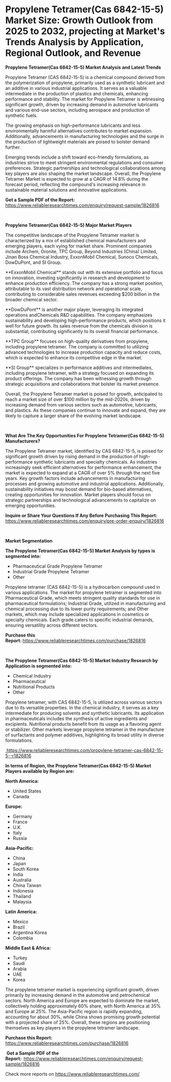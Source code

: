 <p><h1>Propylene Tetramer(Cas 6842-15-5) Market Size: Growth Outlook from 2025 to 2032, projecting at Market's Trends Analysis by Application, Regional Outlook, and Revenue</h1></p><p><strong>Propylene Tetramer(Cas 6842-15-5) Market Analysis and Latest Trends</strong></p>
<p><p>Propylene Tetramer (CAS 6842-15-5) is a chemical compound derived from the polymerization of propylene, primarily used as a synthetic lubricant and an additive in various industrial applications. It serves as a valuable intermediate in the production of plastics and chemicals, enhancing performance and stability. The market for Propylene Tetramer is witnessing significant growth, driven by increasing demand in automotive lubricants and various end-use sectors, including aerospace and production of synthetic fuels. </p><p>The growing emphasis on high-performance lubricants and less environmentally harmful alternatives contributes to market expansion. Additionally, advancements in manufacturing technologies and the surge in the production of lightweight materials are poised to bolster demand further. </p><p>Emerging trends include a shift toward eco-friendly formulations, as industries strive to meet stringent environmental regulations and consumer preferences. Strategic partnerships and technological collaborations among key players are also shaping the market landscape. Overall, the Propylene Tetramer Market is expected to grow at a CAGR of 14.8% during the forecast period, reflecting the compound's increasing relevance in sustainable material solutions and innovative applications.</p></p>
<p><strong>Get a Sample PDF of the Report:&nbsp;</strong> <a href="https://www.reliableresearchtimes.com/enquiry/request-sample/1826816?utm_campaign=2009&utm_medium=2&utm_source=Github&utm_content=ia&utm_term=03042025&utm_id=propylene-tetramercas-6842-15-5">https://www.reliableresearchtimes.com/enquiry/request-sample/1826816</a></p>
<p>&nbsp;</p>
<p><strong>Propylene Tetramer(Cas 6842-15-5) Major Market Players</strong></p>
<p><p>The competitive landscape of the Propylene Tetramer market is characterized by a mix of established chemical manufacturers and emerging players, each vying for market share. Prominent companies include Archem, Oronite, TPC Group, Beyond Industries (China) Limited, Jinan Boss Chemical Industry, ExxonMobil Chemical, Sunoco Chemicals, DowDuPont, and SI Group.</p><p>**ExxonMobil Chemical** stands out with its extensive portfolio and focus on innovation, investing significantly in research and development to enhance production efficiency. The company has a strong market position, attributable to its vast distribution network and operational scale, contributing to considerable sales revenues exceeding $200 billion in the broader chemical sector.</p><p>**DowDuPont** is another major player, leveraging its integrated operations andChemicals R&D capabilities. The company emphasizes sustainability and developing high-performance products, which positions it well for future growth. Its sales revenue from the chemicals division is substantial, contributing significantly to its overall financial performance.</p><p>**TPC Group** focuses on high-quality derivatives from propylene, including propylene tetramer. The company is committed to utilizing advanced technologies to increase production capacity and reduce costs, which is expected to enhance its competitive edge in the market.</p><p>**SI Group** specializes in performance additives and intermediates, including propylene tetramer, with a strategy focused on expanding its product offerings. The company has been witnessing growth through strategic acquisitions and collaborations that bolster its market presence.</p><p>Overall, the Propylene Tetramer market is poised for growth, anticipated to reach a market size of over $100 million by the mid-2020s, driven by increasing demand from various sectors such as automotive, lubricants, and plastics. As these companies continue to innovate and expand, they are likely to capture a larger share of the evolving market landscape.</p></p>
<p>&nbsp;</p>
<p><strong>What Are The Key Opportunities For Propylene Tetramer(Cas 6842-15-5) Manufacturers?</strong></p>
<p><p>The Propylene Tetramer market, identified by CAS 6842-15-5, is poised for significant growth driven by rising demand in the production of high-performance synthetic lubricants and specialty chemicals. As industries increasingly seek efficient alternatives for performance enhancement, the market is expected to expand at a CAGR of over 5% through the next five years. Key growth factors include advancements in manufacturing processes and growing automotive and industrial applications. Additionally, sustainability initiatives may boost demand for bio-based alternatives, creating opportunities for innovation. Market players should focus on strategic partnerships and technological advancements to capitalize on emerging opportunities.</p></p>
<p><strong>Inquire or Share Your Questions If Any Before Purchasing This Report:</strong> <a href="https://www.reliableresearchtimes.com/enquiry/pre-order-enquiry/1826816?utm_campaign=2009&utm_medium=2&utm_source=Github&utm_content=ia&utm_term=03042025&utm_id=propylene-tetramercas-6842-15-5">https://www.reliableresearchtimes.com/enquiry/pre-order-enquiry/1826816</a></p>
<p>&nbsp;</p>
<p><strong>Market Segmentation</strong></p>
<p><strong>The Propylene Tetramer(Cas 6842-15-5) Market Analysis by types is segmented into:</strong></p>
<p><ul><li>Pharmaceutical Grade Propylene Tetramer</li><li>Industrial Grade Propylene Tetramer</li><li>Other</li></ul></p>
<p><p>Propylene tetramer (CAS 6842-15-5) is a hydrocarbon compound used in various applications. The market for propylene tetramer is segmented into Pharmaceutical Grade, which meets stringent quality standards for use in pharmaceutical formulations; Industrial Grade, utilized in manufacturing and chemical processing due to its lower purity requirements; and Other markets, which may include specialized applications in cosmetics or specialty chemicals. Each grade caters to specific industrial demands, ensuring versatility across different sectors.</p></p>
<p><strong>Purchase this Report:&nbsp;</strong><a href="https://www.reliableresearchtimes.com/purchase/1826816?utm_campaign=2009&utm_medium=2&utm_source=Github&utm_content=ia&utm_term=03042025&utm_id=propylene-tetramercas-6842-15-5">https://www.reliableresearchtimes.com/purchase/1826816</a></p>
<p>&nbsp;</p>
<p><strong>The Propylene Tetramer(Cas 6842-15-5) Market Industry Research by Application is segmented into:</strong></p>
<p><ul><li>Chemical Industry</li><li>Pharmaceutical</li><li>Nutritional Products</li><li>Other</li></ul></p>
<p><p>Propylene tetramer, with CAS 6842-15-5, is utilized across various sectors due to its versatile properties. In the chemical industry, it serves as a key intermediate for producing solvents and synthetic lubricants. Its application in pharmaceuticals includes the synthesis of active ingredients and excipients. Nutritional products benefit from its usage as a flavoring agent or stabilizer. Other markets leverage propylene tetramer in the manufacture of surfactants and polymer additives, highlighting its broad utility in diverse formulations.</p></p>
<p><a href="https://www.reliableresearchtimes.com/propylene-tetramer-cas-6842-15-5--r1826816?utm_campaign=2009&utm_medium=2&utm_source=Github&utm_content=ia&utm_term=03042025&utm_id=propylene-tetramercas-6842-15-5">&nbsp;https://www.reliableresearchtimes.com/propylene-tetramer-cas-6842-15-5--r1826816</a></p>
<p><strong>In terms of Region, the Propylene Tetramer(Cas 6842-15-5) Market Players available by Region are:</strong></p>
<p>
    <p> <strong> North America: </strong>
        <ul>
            <li>United States</li>
            <li>Canada</li>
        </ul>
        </p> 
    <p> <strong> Europe: </strong>
        <ul>
            <li>Germany</li>
            <li>France</li>
            <li>U.K.</li>
            <li>Italy</li>
            <li>Russia</li>
        </ul>
        </p> 
    <p> <strong> Asia-Pacific: </strong>
        <ul>
            <li>China</li>
            <li>Japan</li>
            <li>South Korea</li>
            <li>India</li>
            <li>Australia</li>
            <li>China Taiwan</li>
            <li>Indonesia</li>
            <li>Thailand</li>
            <li>Malaysia</li>
        </ul>
        </p> 
    <p> <strong> Latin America: </strong>
        <ul>
            <li>Mexico</li>
            <li>Brazil</li>
            <li>Argentina Korea</li>
            <li>Colombia</li>
        </ul>
        </p> 
    <p> <strong> Middle East & Africa: </strong>
        <ul>
            <li>Turkey</li>
            <li>Saudi</li>
            <li>Arabia</li>
            <li>UAE</li>
            <li>Korea</li>
        </ul>
    </p>
    </p>
<p><p>The propylene tetramer market is experiencing significant growth, driven primarily by increasing demand in the automotive and petrochemical sectors. North America and Europe are expected to dominate the market, collectively holding approximately 60% share, with North America at 35% and Europe at 25%. The Asia-Pacific region is rapidly expanding, accounting for about 30%, while China shows promising growth potential with a projected share of 25%. Overall, these regions are positioning themselves as key players in the propylene tetramer landscape.</p></p>
<p><strong>Purchase this Report: </strong><a href="https://www.reliableresearchtimes.com/purchase/1826816?utm_campaign=2009&utm_medium=2&utm_source=Github&utm_content=ia&utm_term=03042025&utm_id=propylene-tetramercas-6842-15-5">https://www.reliableresearchtimes.com/purchase/1826816</a></p>
<p>&nbsp;<strong>Get a Sample PDF of the Report:&nbsp;&nbsp;</strong><a href="https://www.reliableresearchtimes.com/enquiry/request-sample/1826816?utm_campaign=2009&utm_medium=2&utm_source=Github&utm_content=ia&utm_term=03042025&utm_id=propylene-tetramercas-6842-15-5">https://www.reliableresearchtimes.com/enquiry/request-sample/1826816</a></p>
<p><strong></strong></p>
<p>Check more reports on <a href="https://www.reliableresearchtimes.com/?utm_campaign=2009&utm_medium=2&utm_source=Github&utm_content=ia&utm_term=03042025&utm_id=propylene-tetramercas-6842-15-5">https://www.reliableresearchtimes.com/</a></p>